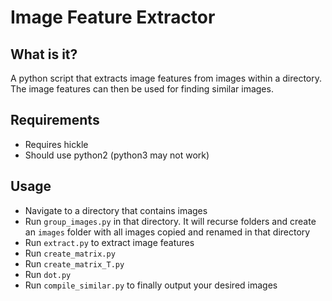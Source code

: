 # Image Feature Extractor 

## What is it?

A python script that extracts image features from images within a directory. The image features can then be used for finding similar images. 

## Requirements

* Requires hickle
* Should use python2 (python3 may not work)

## Usage 

* Navigate to a directory that contains images
* Run `group_images.py` in that directory. It will recurse folders and create an `images` folder with all images copied and renamed in that directory
* Run `extract.py` to extract image features
* Run `create_matrix.py` 
* Run `create_matrix_T.py` 
* Run `dot.py` 
* Run `compile_similar.py` to finally output your desired images 